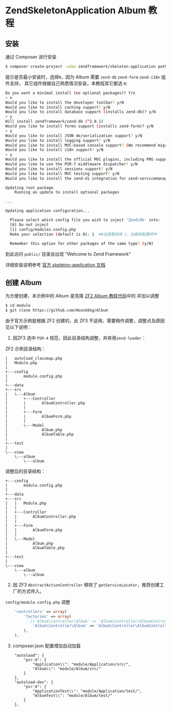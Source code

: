 # ZendSkeletonApplication Album 教程

## 安装

通过 Composer 进行安装

```bash
$ composer create-project -sdev zendframework/skeleton-application path/to/install
```

提示是否最小安装时，选择`N`，因为 Album 需要 `zend-db` `zend-form` `zend-i18n` 组件支持，
其它组件根据自己熟悉情况安装，本教程其它都选 `N`:

```bash
Do you want a minimal install (no optional packages)? Y/n
> n
Would you like to install the developer toolbar? y/N
Would you like to install caching support? y/N
Would you like to install database support (installs zend-db)? y/N
> y
Will install zendframework/zend-db (^2.8.1)
Would you like to install forms support (installs zend-form)? y/N
> y
Would you like to install JSON de/serialization support? y/N
Would you like to install logging support? y/N
Would you like to install MVC-based console support? (We recommend migrating to zf-console, symfony/console, or Aura.CLI) y/N
Would you like to install i18n support? y/N
> y
Would you like to install the official MVC plugins, including PRG support, identity, and flash messages? y/N
Would you like to use the PSR-7 middleware dispatcher? y/N
Would you like to install sessions support? y/N
Would you like to install MVC testing support? y/N
Would you like to install the zend-di integration for zend-servicemanager? y/N

Updating root package
    Running an update to install optional packages

...

Updating application configuration...

  Please select which config file you wish to inject 'Zend\Db' into:
  [0] Do not inject
  [1] config/modules.config.php
  Make your selection (default is 0): 1  ##这里都选择 1，加载到配置项中
  
  Remember this option for other packages of the same type? (y/N)
```

到此访问 `public/` 目录会出现 ”Welcome to Zend Framework“

详细安装说明参考 [官方 skeleton-application 文档](https://docs.zendframework.com/tutorials/getting-started/skeleton-application/) 

## 创建 Album

为方便创建，本示例中的 Album 是克隆 [ZF2 Album 教程代码](`https://github.com/Hounddog/Album`)中的  并加以调整

```bash
$ cd module
$ git clone https://github.com/Hounddog/Album
```

由于官方示例是根据 ZF2 创建的，此 ZF3 不适用，需要稍作调整，调整点及原因见以下说明：

1. 因ZF3 选中 `PSR-4` 规范，因此目录结构调整，并弃用`zend-loader`：

ZF2 示例目录结构：

```
|   autoload_classmap.php
|   Module.php
|
+---config
|       module.config.php
|
+---data
+---src
|   \---Album
|       +---Controller
|       |       AlbumController.php
|       |
|       +---Form
|       |       AlbumForm.php
|       |
|       \---Model
|               Album.php
|               AlbumTable.php
|
+---test
|
\---view
    \---album
        \---album
```


调整后的目录结构：

```
+---config
|       module.config.php
|
+---data
+---src
|   |   Module.php
|   |
|   +---Controller
|   |       AlbumController.php
|   |
|   +---Form
|   |       AlbumForm.php
|   |
|   \---Model
|           Album.php
|           AlbumTable.php
|
+---test
|
\---view
    \---album
        \---album
```

2. 因 ZF3 `AbstractActionController` 移除了 `getServiceLocator`，推荐创建工厂的方式传入。

`config/module.config.php` 调整

```php
    'controllers' => array(
        'factories' => array(
           //'Album\Controller\Album' => 'Album\Controller\AlbumController',       //原先
            'Album\Controller\Album' => 'Album\Controller\AlbumControllerFactory', //改后
        ),
    ),
```

3. composer.json 配置增加自动加载

```
    "autoload": {
        "psr-4": {
            "Application\\": "module/Application/src/",
            "Album\\": "module/Album/src/"
        }
    },
    "autoload-dev": {
        "psr-4": {
            "ApplicationTest\\": "module/Application/test/",
            "AlbumTest\\": "module/Album/test/"
        }
    },
```